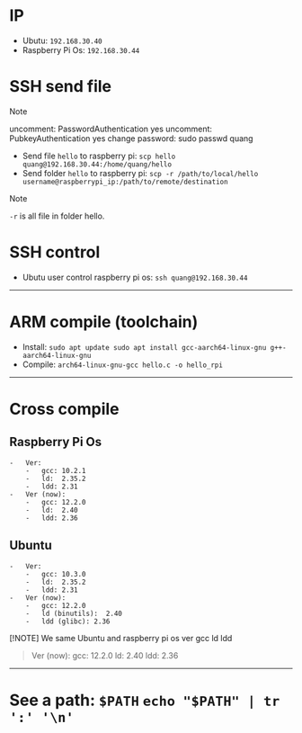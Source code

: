 # IP
-	Ubutu: `192.168.30.40`
-	Raspberry Pi Os: `192.168.30.44`
# SSH send file
> [!NOTE]
> uncomment: PasswordAuthentication yes
> uncomment: PubkeyAuthentication yes
> change password: sudo passwd quang
-   Send file `hello` to raspberry pi: 
        ```
        scp hello quang@192.168.30.44:/home/quang/hello
        ```
-   Send folder `hello` to raspberry pi: 
        ```
        scp -r /path/to/local/hello username@raspberrypi_ip:/path/to/remote/destination
        ```

> [!NOTE]
> `-r` is all file in folder hello.
# SSH control 
-   Ubutu user control raspberry pi os:
        ```
        ssh quang@192.168.30.44
        ```
---
# ARM compile (toolchain)
-   Install:
        ```
        sudo apt update
        sudo apt install gcc-aarch64-linux-gnu g++-aarch64-linux-gnu
        ``` 
-   Compile: 
        ```
        arch64-linux-gnu-gcc hello.c -o hello_rpi
        ```
---
# Cross compile
## Raspberry Pi Os 
    -   Ver:
        -   gcc: 10.2.1
        -   ld:  2.35.2 
        -   ldd: 2.31
    -   Ver (now):
        -   gcc: 12.2.0 
        -   ld:  2.40 
        -   ldd: 2.36 
## Ubuntu 
    -   Ver:
        -   gcc: 10.3.0 
        -   ld:  2.35.2 
        -   ldd: 2.31 
    -   Ver (now):
        -   gcc: 12.2.0 
        -   ld (binutils):  2.40 
        -   ldd (glibc): 2.36 

[!NOTE] We same Ubuntu and raspberry pi os ver gcc ld ldd 
>   Ver (now): gcc: 12.2.0 ld:  2.40 ldd: 2.36 

--- 
# See a path: `$PATH` ``` echo "$PATH" | tr ':' '\n' ```
